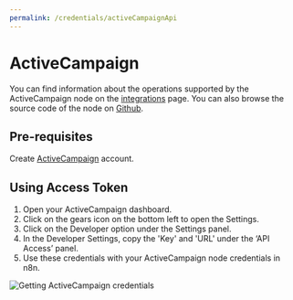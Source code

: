 ```yaml
---
permalink: /credentials/activeCampaignApi
---
```


# ActiveCampaign
You can find information about the operations supported by the ActiveCampaign node on the [integrations](https://n8n.io/integrations/n8n-nodes-base.activeCampaign) page. You can also browse the source code of the node on [Github](https://github.com/n8n-io/n8n/tree/master/packages/nodes-base/nodes/ActiveCampaign).

## Pre-requisites

Create [ActiveCampaign](https://www.activecampaign.com/) account.

## Using Access Token

1. Open your ActiveCampaign dashboard.
2. Click on the gears icon on the bottom left to open the Settings.
3. Click on the Developer option under the Settings panel.
4. In the Developer Settings, copy the 'Key' and 'URL' under the ‘API Access’ panel.
5. Use these credentials with your ActiveCampaign node credentials in n8n.


![Getting ActiveCampaign credentials](https://i.imgur.com/kecCOfr.gif)


